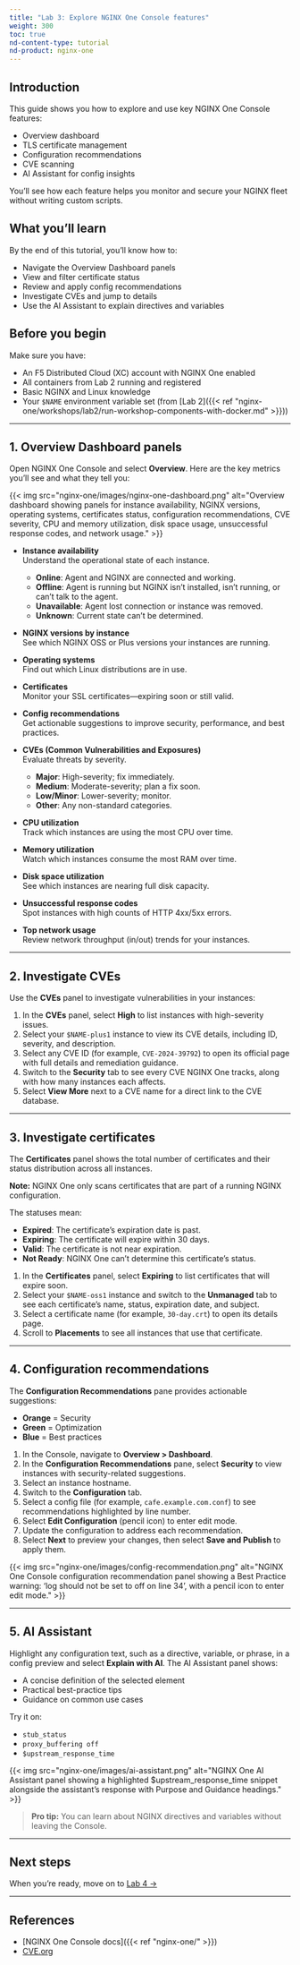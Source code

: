 ```yaml
---
title: "Lab 3: Explore NGINX One Console features"
weight: 300
toc: true
nd-content-type: tutorial
nd-product: nginx-one
---
```


## Introduction

This guide shows you how to explore and use key NGINX One Console features:

- Overview dashboard  
- TLS certificate management  
- Configuration recommendations  
- CVE scanning  
- AI Assistant for config insights  

You’ll see how each feature helps you monitor and secure your NGINX fleet without writing custom scripts.

## What you’ll learn

By the end of this tutorial, you’ll know how to:

- Navigate the Overview Dashboard panels  
- View and filter certificate status  
- Review and apply config recommendations  
- Investigate CVEs and jump to details  
- Use the AI Assistant to explain directives and variables  

## Before you begin

Make sure you have:

- An F5 Distributed Cloud (XC) account with NGINX One enabled  
- All containers from Lab 2 running and registered  
- Basic NGINX and Linux knowledge  
- Your `$NAME` environment variable set (from [Lab 2]({{< ref "nginx-one/workshops/lab2/run-workshop-components-with-docker.md" >}}))  

---

## 1. Overview Dashboard panels

Open NGINX One Console and select **Overview**. Here are the key metrics you’ll see and what they tell you:

<span style="display: inline-block;">
{{< img src="nginx-one/images/nginx-one-dashboard.png"
    alt="Overview dashboard showing panels for instance availability, NGINX versions, operating systems, certificates status, configuration recommendations, CVE severity, CPU and memory utilization, disk space usage, unsuccessful response codes, and network usage." >}}
</span>

- **Instance availability**  
  Understand the operational state of each instance.  
  - **Online**: Agent and NGINX are connected and working.  
  - **Offline**: Agent is running but NGINX isn’t installed, isn’t running, or can’t talk to the agent.  
  - **Unavailable**: Agent lost connection or instance was removed.  
  - **Unknown**: Current state can’t be determined.  

- **NGINX versions by instance**  
  See which NGINX OSS or Plus versions your instances are running.  

- **Operating systems**  
  Find out which Linux distributions are in use.  

- **Certificates**  
  Monitor your SSL certificates—expiring soon or still valid.  

- **Config recommendations**  
  Get actionable suggestions to improve security, performance, and best practices.  

- **CVEs (Common Vulnerabilities and Exposures)**  
  Evaluate threats by severity.  
  - **Major**: High-severity; fix immediately.  
  - **Medium**: Moderate-severity; plan a fix soon.  
  - **Low/Minor**: Lower-severity; monitor.  
  - **Other**: Any non-standard categories.  

- **CPU utilization**  
  Track which instances are using the most CPU over time.  

- **Memory utilization**  
  Watch which instances consume the most RAM over time.  

- **Disk space utilization**  
  See which instances are nearing full disk capacity.  

- **Unsuccessful response codes**  
  Spot instances with high counts of HTTP 4xx/5xx errors.  

- **Top network usage**  
  Review network throughput (in/out) trends for your instances.  

---

## 2. Investigate CVEs

Use the **CVEs** panel to investigate vulnerabilities in your instances:

1. In the **CVEs** panel, select **High** to list instances with high-severity issues.  
2. Select your `$NAME-plus1` instance to view its CVE details, including ID, severity, and description.  
3. Select any CVE ID (for example, `CVE-2024-39792`) to open its official page with full details and remediation guidance.  
4. Switch to the **Security** tab to see every CVE NGINX One tracks, along with how many instances each affects.  
5. Select **View More** next to a CVE name for a direct link to the CVE database.

---

## 3. Investigate certificates

The **Certificates** panel shows the total number of certificates and their status distribution across all instances.

**Note:** NGINX One only scans certificates that are part of a running NGINX configuration.

The statuses mean:

- **Expired**: The certificate’s expiration date is past.  
- **Expiring**: The certificate will expire within 30 days.  
- **Valid**: The certificate is not near expiration.  
- **Not Ready**: NGINX One can’t determine this certificate’s status.  


1. In the **Certificates** panel, select **Expiring** to list certificates that will expire soon.  
2. Select your `$NAME-oss1` instance and switch to the **Unmanaged** tab to see each certificate’s name, status, expiration date, and subject.  
3. Select a certificate name (for example, `30-day.crt`) to open its details page.  
4. Scroll to **Placements** to see all instances that use that certificate.  

---

## 4. Configuration recommendations

The **Configuration Recommendations** pane provides actionable suggestions:

- **Orange** = Security  
- **Green** = Optimization  
- **Blue** = Best practices

1. In the Console, navigate to **Overview > Dashboard**.  
2. In the **Configuration Recommendations** pane, select **Security** to view instances with security-related suggestions.  
3. Select an instance hostname.  
4. Switch to the **Configuration** tab.  
5. Select a config file (for example, `cafe.example.com.conf`) to see recommendations highlighted by line number.  
6. Select **Edit Configuration** (pencil icon) to enter edit mode.  
7. Update the configuration to address each recommendation.  
8. Select **Next** to preview your changes, then select **Save and Publish** to apply them.

<span style="display: inline-block;">
{{< img src="nginx-one/images/config-recommendation.png"
    alt="NGINX One Console configuration recommendation panel showing a Best Practice warning: ‘log should not be set to off on line 34’, with a pencil icon to enter edit mode." >}}
</span>

---

## 5. AI Assistant

Highlight any configuration text, such as a directive, variable, or phrase, in a config preview and select **Explain with AI**. The AI Assistant panel shows:

- A concise definition of the selected element  
- Practical best-practice tips  
- Guidance on common use cases  

Try it on:

- `stub_status`  
- `proxy_buffering off`  
- `$upstream_response_time`  

<span style="display: inline-block;">
{{< img src="nginx-one/images/ai-assistant.png"
    alt="NGINX One AI Assistant panel showing a highlighted $upstream_response_time snippet alongside the assistant’s response with Purpose and Guidance headings." >}}
</span>

> **Pro tip:** You can learn about NGINX directives and variables without leaving the Console.


---

## Next steps

When you’re ready, move on to [Lab 4 →](../lab4/readme.md)

---

## References

- [NGINX One Console docs]({{< ref "nginx-one/" >}})
- [CVE.org](https://www.cve.org/)